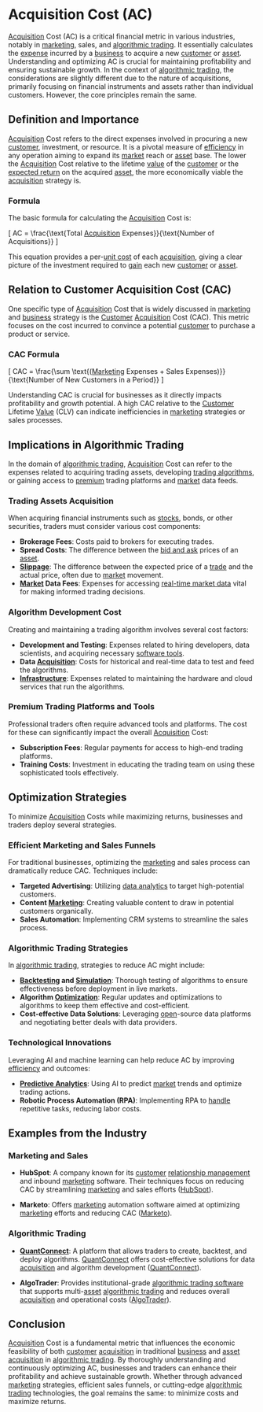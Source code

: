 # Acquisition Cost (AC)

[Acquisition](../a/acquisition.md) Cost (AC) is a critical financial metric in various industries, notably in [marketing](../m/marketing.md), sales, and [algorithmic trading](../a/accountability.md). It essentially calculates the [expense](../e/expense.md) incurred by a [business](../b/business.md) to acquire a new [customer](../c/customer.md) or [asset](../a/asset.md). Understanding and optimizing AC is crucial for maintaining profitability and ensuring sustainable growth. In the context of [algorithmic trading](../a/accountability.md), the considerations are slightly different due to the nature of acquisitions, primarily focusing on financial instruments and assets rather than individual customers. However, the core principles remain the same.

## Definition and Importance

[Acquisition](../a/acquisition.md) Cost refers to the direct expenses involved in procuring a new [customer](../c/customer.md), investment, or resource. It is a pivotal measure of [efficiency](../e/efficiency.md) in any operation aiming to expand its [market](../m/market.md) reach or [asset](../a/asset.md) base. The lower the [Acquisition](../a/acquisition.md) Cost relative to the lifetime [value](../v/value.md) of the [customer](../c/customer.md) or the [expected return](../e/expected_return.md) on the acquired [asset](../a/asset.md), the more economically viable the [acquisition](../a/acquisition.md) strategy is.

### Formula

The basic formula for calculating the [Acquisition](../a/acquisition.md) Cost is:

\[
AC = \frac{\text{Total [Acquisition](../a/acquisition.md) Expenses}}{\text{Number of Acquisitions}}
\]

This equation provides a per-[unit cost](../u/unit_cost.md) of each [acquisition](../a/acquisition.md), giving a clear picture of the investment required to [gain](../g/gain.md) each new [customer](../c/customer.md) or [asset](../a/asset.md).

## Relation to Customer Acquisition Cost (CAC)

One specific type of [Acquisition](../a/acquisition.md) Cost that is widely discussed in [marketing](../m/marketing.md) and [business](../b/business.md) strategy is the [Customer](../c/customer.md) [Acquisition](../a/acquisition.md) Cost (CAC). This metric focuses on the cost incurred to convince a potential [customer](../c/customer.md) to purchase a product or service.

### CAC Formula

\[
CAC = \frac{\sum \text{([Marketing](../m/marketing.md) Expenses + Sales Expenses)}}{\text{Number of New Customers in a Period}}
\]

Understanding CAC is crucial for businesses as it directly impacts profitability and growth potential. A high CAC relative to the [Customer](../c/customer.md) Lifetime [Value](../v/value.md) (CLV) can indicate inefficiencies in [marketing](../m/marketing.md) strategies or sales processes.

## Implications in Algorithmic Trading

In the domain of [algorithmic trading](../a/accountability.md), [Acquisition](../a/acquisition.md) Cost can refer to the expenses related to acquiring trading assets, developing [trading algorithms](../t/trading_algorithms.md), or gaining access to [premium](../p/premium.md) trading platforms and [market](../m/market.md) data feeds.

### Trading Assets Acquisition

When acquiring financial instruments such as [stocks](../s/stock.md), bonds, or other securities, traders must consider various cost components:
- **Brokerage Fees**: Costs paid to brokers for executing trades.
- **Spread Costs**: The difference between the [bid and ask](../b/bid_and_ask.md) prices of an [asset](../a/asset.md).
- **[Slippage](../s/slippage.md)**: The difference between the expected price of a [trade](../t/trade.md) and the actual price, often due to [market](../m/market.md) movement.
- **[Market](../m/market.md) Data Fees**: Expenses for accessing [real-time market data](../r/real-time_market_data.md) vital for making informed trading decisions.

### Algorithm Development Cost

Creating and maintaining a trading algorithm involves several cost factors:
- **Development and Testing**: Expenses related to hiring developers, data scientists, and acquiring necessary [software tools](../s/software_tools_for_trading.md).
- **Data [Acquisition](../a/acquisition.md)**: Costs for historical and real-time data to test and feed the algorithms.
- **[Infrastructure](../i/infrastructure.md)**: Expenses related to maintaining the hardware and cloud services that run the algorithms.

### Premium Trading Platforms and Tools

Professional traders often require advanced tools and platforms. The cost for these can significantly impact the overall [Acquisition](../a/acquisition.md) Cost:
- **Subscription Fees**: Regular payments for access to high-end trading platforms.
- **Training Costs**: Investment in educating the trading team on using these sophisticated tools effectively.

## Optimization Strategies

To minimize [Acquisition](../a/acquisition.md) Costs while maximizing returns, businesses and traders deploy several strategies.

### Efficient Marketing and Sales Funnels

For traditional businesses, optimizing the [marketing](../m/marketing.md) and sales process can dramatically reduce CAC. Techniques include:
- **Targeted Advertising**: Utilizing [data analytics](../d/data_analytics.md) to target high-potential customers.
- **Content [Marketing](../m/marketing.md)**: Creating valuable content to draw in potential customers organically.
- **Sales Automation**: Implementing CRM systems to streamline the sales process.

### Algorithmic Trading Strategies

In [algorithmic trading](../a/accountability.md), strategies to reduce AC might include:
- **[Backtesting](../b/backtesting.md) and [Simulation](../s/simulation_in_trading.md)**: Thorough testing of algorithms to ensure effectiveness before deployment in live markets.
- **Algorithm [Optimization](../o/optimization.md)**: Regular updates and optimizations to algorithms to keep them effective and cost-efficient.
- **Cost-effective Data Solutions**: Leveraging [open](../o/open.md)-source data platforms and negotiating better deals with data providers.

### Technological Innovations

Leveraging AI and machine learning can help reduce AC by improving [efficiency](../e/efficiency.md) and outcomes:
- **[Predictive Analytics](../p/predictive_analytics.md)**: Using AI to predict [market](../m/market.md) trends and optimize trading actions.
- **Robotic Process Automation (RPA)**: Implementing RPA to [handle](../h/handle.md) repetitive tasks, reducing labor costs.

## Examples from the Industry

### Marketing and Sales

- **HubSpot**: A company known for its [customer](../c/customer.md) [relationship management](../r/relationship_management.md) and inbound [marketing](../m/marketing.md) software. Their techniques focus on reducing CAC by streamlining [marketing](../m/marketing.md) and sales efforts ([HubSpot](https://www.hubspot.com/)).
  
- **Marketo**: Offers [marketing](../m/marketing.md) automation software aimed at optimizing [marketing](../m/marketing.md) efforts and reducing CAC ([Marketo](https://www.marketo.com/)).

### Algorithmic Trading

- **[QuantConnect](../q/quantconnect.md)**: A platform that allows traders to create, backtest, and deploy algorithms. [QuantConnect](../q/quantconnect.md) offers cost-effective solutions for data [acquisition](../a/acquisition.md) and algorithm development ([QuantConnect](https://www.quantconnect.com/)).

- **AlgoTrader**: Provides institutional-grade [algorithmic trading software](../a/algorithmic_trading_software.md) that supports multi-[asset](../a/asset.md) [algorithmic trading](../a/accountability.md) and reduces overall [acquisition](../a/acquisition.md) and operational costs ([AlgoTrader](https://www.algotrader.com/)).

## Conclusion

[Acquisition](../a/acquisition.md) Cost is a fundamental metric that influences the economic feasibility of both [customer](../c/customer.md) [acquisition](../a/acquisition.md) in traditional [business](../b/business.md) and [asset](../a/asset.md) [acquisition](../a/acquisition.md) in [algorithmic trading](../a/accountability.md). By thoroughly understanding and continuously optimizing AC, businesses and traders can enhance their profitability and achieve sustainable growth. Whether through advanced [marketing](../m/marketing.md) strategies, efficient sales funnels, or cutting-edge [algorithmic trading](../a/accountability.md) technologies, the goal remains the same: to minimize costs and maximize returns.